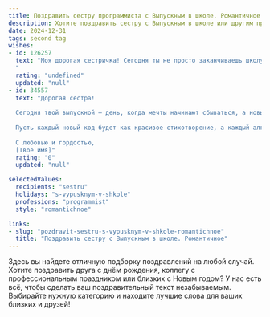 ```yaml
---
title: Поздравить сестру программиста с Выпускным в школе. Романтичное
description: Хотите поздравить сестру с Выпускным в школе или другим праздником? Наш ИИ создаст незабываемое поздравление, а вы обязательно выделитесь среди других.  
date: 2024-12-31
tags: second tag
wishes:
- id: 126257
  text: "Моя дорогая сестричка! Сегодня ты не просто заканчиваешь школу, ты ступаешь на порог невероятного мира, где твоё программистское сердце будет творить чудеса!  Пусть этот выпускной станет началом твоей волшебной истории, полной ярких побед и бесконечного вдохновения.  Я так горжусь тобой, твоей целеустремлённостью и талантом.  Пусть твой путь будет освещен любовью, счастьем и успехом, а звёзды всегда указывают тебе верное направление.  С твоим днём, моя звездочка!
  "
  rating: "undefined"
  updated: "null"
- id: 34557
  text: "Дорогая сестра!
  
  Сегодня твой выпускной — день, когда мечты начинают сбываться, а новые горизонты открываются перед тобой! Ты стойко шла к своей цели, и вот, в этот особенный момент, я горжусь тобой как никогда. Ты стала не только выпускницей, но и человеком, который стоит на пороге замечательной профессии программиста, создающего красоту в мире технологий.
  
  Пусть каждый новый код будет как красивое стихотворение, а каждый алгоритм — вашим верным другом. Верь в себя, ведь твои идеи могут изменить мир. Желаю тебе безграничной фантазии, удачи и вдохновения на этом новом пути. Пусть каждый день приносит новые знакомства и возможности, а за пределами экрана ждет множество ярких эмоций и приключений.
  
  С любовью и гордостью,
  [Твое имя]"
  rating: "0"
  updated: "null"

selectedValues:
  recipients: "sestru"
  holidays: "s-vypusknym-v-shkole"
  professions: "programmist"
  style: "romantichnoe"

links:
- slug: "pozdravit-sestru-s-vypusknym-v-shkole-romantichnoe"
  title: "Поздравить сестру с Выпускным в школе. Романтичное"
---
```


Здесь вы найдете отличную подборку поздравлений на любой случай. 
Хотите поздравить друга с днём рождения, коллегу с профессиональным праздником или близких с Новым годом? У нас есть всё, чтобы сделать ваш поздравительный текст незабываемым. Выбирайте нужную категорию и находите лучшие слова для ваших близких и друзей!
